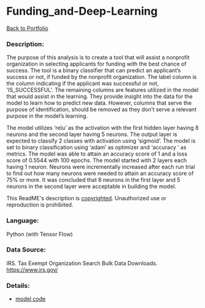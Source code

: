 # Funding_and-Deep-Learning
[Back to Portfolio](https://github.com/cindyd97/Data-Analysis-Portfolio-Cindy)
### Description:
The purpose of this analysis is to create a tool that will assist a nonprofit organization in selecting applicants for funding with the best chance of success. The tool is a binary classifier that can predict an applicant’s success or not, if funded by the nonprofit organization.
The label column is the column indicating if the applicant was successful or not, 'IS_SUCCESSFUL'.
The remaining columns are features utilized in the model that would assist in the learning. They provide insight into the data for the model to learn how to predict new data. 
However, columns that serve the purpose of identification, should be removed as they don’t serve a relevant purpose in the model’s learning. 

The model utilizes ‘relu’ as the activation with the first hidden layer having 8 neurons and the second layer having 5 neurons. The output layer is expected to classify 2 classes with activation using ‘sigmoid’. The model is set to binary classification using  ‘adam’ as optimizer and ‘accuracy ’ as metrics. The model was able to attain an accuracy score of 1 and a loss score of 0.5544 with 100 epochs. The model started with 2 layers each having 1 neuron. Neurons were incrementally increased after each run trial to find out how many neurons were needed to attain an accuracy score of 75% or more. It was concluded that 8 neurons in the first layer and 5 neurons in the second layer were acceptable in building the model.

This ReadME's description is [copyrighted](https://github.com/cindyd97/Work/blob/main/LICENSE). 
Unauthorized use or reproduction is prohibited.

### Language:
Python (with Tensor Flow)

### Data Source:
IRS. Tax Exempt Organization Search Bulk Data Downloads. https://www.irs.gov/

### Details:
- [model code](https://github.com/cindyd97/Funding_with-Deep-Learning/blob/main/Starter_Code.ipynb)
